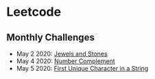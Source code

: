 # Leetcode

## Monthly Challenges 
- May 2 2020: [Jewels and Stones](https://leetcode.com/explore/challenge/card/may-leetcoding-challenge/534/week-1-may-1st-may-7th/3317/)
- May 4 2020: [Number Complement](https://leetcode.com/explore/challenge/card/may-leetcoding-challenge/534/week-1-may-1st-may-7th/3319/) 
- May 5 2020: [First Unique Character in a String](https://leetcode.com/explore/challenge/card/may-leetcoding-challenge/534/week-1-may-1st-may-7th/3320/)